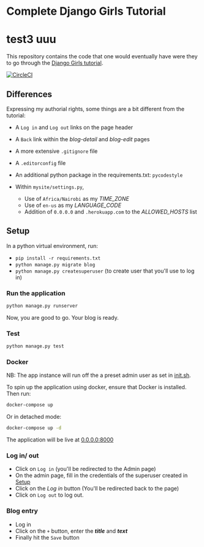 # Complete Django Girls Tutorial
# test3 uuu
This repository contains the code that one would eventually have were they to go through the [Django Girls tutorial](https://tutorial.djangogirls.org/en/).

[![CircleCI](https://circleci.com/gh/NdagiStanley/django_girls_complete.svg?style=svg)](https://circleci.com/gh/NdagiStanley/django_girls_complete)

## Differences

Expressing my authorial rights, some things are a bit different from the tutorial:

- A `Log in` and `Log out` links on the page header
- A `Back` link within the *blog-detail* and *blog-edit* pages
- A more extensive `.gitignore` file
- A `.editorconfig` file
- An additional python package in the requirements.txt: `pycodestyle`

- Within `mysite/settings.py`,

  - Use of `Africa/Nairobi` as my *TIME_ZONE*
  - Use of `en-us` as my *LANGUAGE_CODE*
  - Addition of `0.0.0.0` and `.herokuapp.com` to the *ALLOWED_HOSTS* list

## Setup

In a python virtual environment, run:

- `pip install -r requirements.txt`
- `python manage.py migrate blog`
- `python manage.py createsuperuser` (to create user that you'll use to log in)

### Run the application

```bash
python manage.py runserver
```

Now, you are good to go. Your blog is ready.

### Test

```bash
python manage.py test
```

### Docker
NB: The app instance will run off the a preset admin user as set in [init.sh](/init.sh).

To spin up the application using docker, ensure that Docker is installed. Then run:

```bash
docker-compose up
```

Or in detached mode:

```bash
docker-compose up -d
```

The application will be live at [0.0.0.0:8000](0.0.0.0:8000)

### Log in/ out

- Click on `Log in` (you'll be redirected to the Admin page)
- On the admin page, fill in the credentials of the superuser created in [Setup](#setup)
- Click on the *Log in* button (You'll be redirected back to the page)
- Click on `Log out` to log out.

### Blog entry

- Log in
- Click on the `+` button, enter the _**title**_ and _**text**_
- Finally hit the `Save` button
